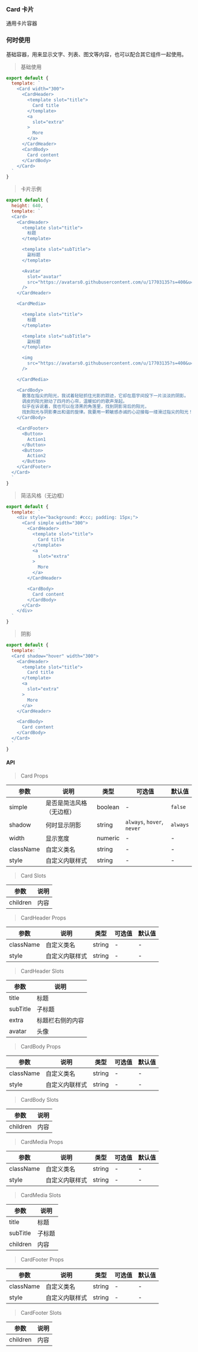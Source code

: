 ### Card 卡片

通用卡片容器

### 何时使用

基础容器，用来显示文字、列表、图文等内容，也可以配合其它组件一起使用。

> 基础使用

```js
export default {
  template: `
    <Card width="300">
      <CardHeader>
        <template slot="title">
          Card title
        </template>
        <a
          slot="extra"
        >
          More
        </a>
      </CardHeader>
      <CardBody>
        Card content
      </CardBody>
    </Card>
  `
}
```

> 卡片示例

```js
export default {
  height: 640,
  template: `
  <Card>
    <CardHeader>
      <template slot="title">
        标题
      </template>

      <template slot="subTitle">
        副标题
      </template>

      <Avatar
        slot="avatar"
        src="https://avatars0.githubusercontent.com/u/17703135?s=400&u=612ef7e55a4394c89e2f53f8f360c9b3b2336ace&v=4"
      />
    </CardHeader>

    <CardMedia>

      <template slot="title">
        标题
      </template>

      <template slot="subTitle">
        副标题
      </template>

      <img
        src="https://avatars0.githubusercontent.com/u/17703135?s=400&u=612ef7e55a4394c89e2f53f8f360c9b3b2336ace&v=4"
      />

    </CardMedia>

    <CardBody>
      散落在指尖的阳光，我试着轻轻抓住光影的踪迹，它却在眉宇间投下一片淡淡的阴影。
      调皮的阳光掀动了四月的心帘，温暖如约的歌声渐起。
      似乎在诉说着，我也可以在漆黑的角落里，找到阴影背后的阳光，
      找到阳光与阴影奏出和谐的旋律。我要用一颗敏感赤诚的心迎接每一缕滑过指尖的阳光！
    </CardBody>

    <CardFooter>
      <Button>
        Action1
      </Button>
      <Button>
        Action2
      </Button>
    </CardFooter>
  </Card>
  `
}
```

> 简洁风格（无边框）

```js
export default {
  template: `
    <div style="background: #ccc; padding: 15px;">
      <Card simple width="300">
        <CardHeader>
          <template slot="title">
            Card title
          </template>
          <a
            slot="extra"
          >
            More
          </a>
        </CardHeader>

        <CardBody>
          Card content
        </CardBody>
      </Card>
    </div>
  `
}
```

> 阴影

```js
export default {
  template: `
  <Card shadow="hover" width="300">
    <CardHeader>
      <template slot="title">
        Card title
      </template>
      <a
        slot="extra"
      >
        More
      </a>
    </CardHeader>

    <CardBody>
      Card content
    </CardBody>
  </Card>
  `
}
```

#### API

> Card Props

参数 | 说明 | 类型 | 可选值 | 默认值
---|---|---|---|---
simple | 是否是简洁风格（无边框） | boolean | - | `false`
shadow | 何时显示阴影 | string | `always`, `hover`, `never` | `always`
width | 显示宽度 | numeric | - | -
className | 自定义类名 | string | - | -
style | 自定义内联样式 | string | - | -

> Card Slots

参数 | 说明
---|---
children | 内容



> CardHeader Props

参数 | 说明 | 类型 | 可选值 | 默认值
---|---|---|---|---
className | 自定义类名 | string | - | -
style | 自定义内联样式 | string | - | -

> CardHeader Slots

参数 | 说明
---|---
title | 标题
subTitle | 子标题
extra | 标题栏右侧的内容
avatar | 头像



> CardBody Props

参数 | 说明 | 类型 | 可选值 | 默认值
---|---|---|---|---
className | 自定义类名 | string | - | -
style | 自定义内联样式 | string | - | -

> CardBody Slots

参数 | 说明
---|---
children | 内容



> CardMedia Props

参数 | 说明 | 类型 | 可选值 | 默认值
---|---|---|---|---
className | 自定义类名 | string | - | -
style | 自定义内联样式 | string | - | -

> CardMedia Slots

参数 | 说明
---|---
title | 标题
subTitle | 子标题
children | 内容



> CardFooter Props

参数 | 说明 | 类型 | 可选值 | 默认值
---|---|---|---|---
className | 自定义类名 | string | - | -
style | 自定义内联样式 | string | - | -

> CardFooter Slots

参数 | 说明
---|---
children | 内容